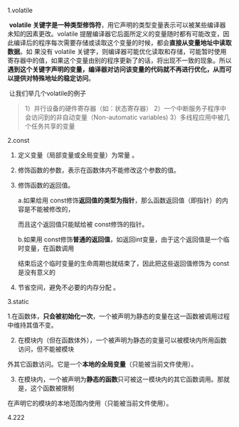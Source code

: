 1.volatile

​	**volatile 关键字是一种类型修饰符**，用它声明的类型变量表示可以被某些编译器未知的因素更改。volatile 提醒编译器它后面所定义的变量随时都有可能改变，因此编译后的程序每次需要存储或读取这个变量的时候，都会**直接从变量地址中读取数据**。如 果没有 volatile 关键字，则编译器可能优化读取和存储，可能暂时使用寄存器中的值，如果这个变量由别的程序更新了的话，将出现不一致的现象。所以**遇到这个关键字声明的变量，编译器对访问该变量的代码就不再进行优化，从而可以提供对特殊地址的稳定访问**。 

​	让我们举几个volatile的例子

> 1）并行设备的硬件寄存器（如：状态寄存器）
> 2）一个中断服务子程序中会访问到的非自动变量（Non-automatic variables)
> 3）多线程应用中被几个任务共享的变量

2.const

1. 定义变量（局部变量或全局变量）为常量 。

2. 修饰函数的参数，表示在函数体内不能修改这个参数的值。

3. 修饰函数的返回值。 

   a.如果给用 const修饰**返回值的类型为指针**，那么函数返回值（即指针）的内容是不能被修改的， 

   而且这个返回值只能赋给被 const修饰的指针。

   b.如果用 const修饰**普通的返回值**，如返回int变量，由于这个返回值是一个临时变量，在函数调用 

   结束后这个临时变量的生命周期也就结束了，因此把这些返回值修饰为 const是没有意义的

4. 节省空间，避免不必要的内存分配 。

3.static

   1.在函数体，**只会被初始化一次**，一个被声明为静态的变量在这一函数被调用过程中维持其值不变。 

2. 在模块内（但在函数体外），一个被声明为静态的变量可以被模块内所用函数访问，但不能被模块 

外其它函数访问。它是一个**本地的全局变量**（只能被当前文件使用）。 

3. 在模块内，一个被声明为**静态的函数**只可被这一模块内的其它函数调用。那就是，这个函数被限制 

在声明它的模块的本地范围内使用（只能被当前文件使用）。

4.222
